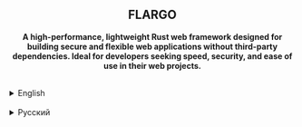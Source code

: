 <div align="center">

## FLARGO
**A high-performance, lightweight Rust web framework designed for building secure and flexible web applications without third-party dependencies. Ideal for developers seeking speed, security, and ease of use in their web projects.**

</div>
<br>
<details>
   <summary>English</summary>

   **flargo** is a powerful library for building web applications in Rust, developed from scratch and not relying on third-party dependencies, except for asynchronous execution, which uses Tokio. This library is designed for rustup users and offers tools for developing high-performance web services with maximum flexibility.

   ## Key Features

   - **Website and Web API Creation:** flargo makes it easy to develop both simple websites and complex API servers, supporting a wide range of web applications.
   - **Asynchronous Processing:** Using Tokio ensures asynchronicity and high performance when handling requests and data, making flargo an excellent choice for scalable solutions.
   - **Performance Optimization:** flargo is designed for maximum speed and efficiency, allowing for the handling of large volumes of data and numerous requests.
   - **Security:** Built-in mechanisms protect against vulnerabilities and threats, helping to ensure the security of your application while minimizing risks from external sources.
   - **Flexibility:** flargo offers flexible settings and advanced configuration options, allowing you to adapt the library to the specific requirements of your project.
   - **Integration and Compatibility:** Despite the lack of third-party dependencies, flargo ensures integration with other components of the Rust ecosystem and can be easily used in various environments.

   ## Advantages

   - **Full Control:** flargo provides complete control over the development process, allowing you to build web applications from scratch without the need for third-party libraries.
   - **High Performance:** Asynchronous processing and optimized algorithms ensure fast request and data handling.
   - **Modularity:** The library is designed with extensibility in mind, making it easy to add new features and modules as needed.

   With **flargo**, you can create high-speed, reliable, and secure web applications that meet modern industry requirements and standards.

   ## Installation

   To install flargo, use Cargo, the Rust package manager:

   ```bash
   cargo add flargo
   ```

   ## Documentation

   Detailed documentation is available [here](link_to_documentation).

   ## Usage Examples

   Here are some usage examples of flargo:

   ```rust
   // Example code... "Soon"
   ```

   ## Community

   Join our community on GitHub and stay updated!

</details>
<br>
<details>
   <summary>Русский</summary>

   **flargo** — это мощная библиотека для создания веб-приложений на Rust, разработанная с нуля и не полагающаяся на сторонние зависимости, за исключением асинхронного выполнения, для которого используется Tokio. Эта библиотека предназначена для пользователей rustup и предлагает инструменты для разработки высокопроизводительных веб-сервисов с максимальной гибкостью.

   ## Основные возможности

   - **Создание веб-сайтов и веб-API:** flargo позволяет легко разрабатывать как простые веб-сайты, так и сложные API-серверы, поддерживая широкий спектр веб-приложений.
   - **Асинхронная обработка:** Использование Tokio обеспечивает асинхронность и высокую производительность при обработке запросов и данных, что делает flargo отличным выбором для масштабируемых решений.
   - **Оптимизация производительности:** flargo разработан для достижения максимальной скорости работы и эффективности, что позволяет обрабатывать большие объемы данных и большое количество запросов.
   - **Безопасность:** Встроенные механизмы защиты от уязвимостей и угроз помогают обеспечить безопасность вашего приложения, минимизируя риски повреждений из внешних источников.
   - **Гибкость:** flargo предлагает гибкие настройки и расширенные возможности для конфигурации и кастомизации, что позволяет адаптировать библиотеку под специфические требования вашего проекта.
   - **Интеграция и совместимость:** Несмотря на отсутствие сторонних зависимостей, flargo обеспечивает интеграцию с другими компонентами Rust экосистемы и может легко использоваться в различных средах.

   ## Преимущества

   - **Полный контроль:** flargo предоставляет полный контроль над процессом разработки, позволяя создавать веб-приложения с нуля без необходимости в сторонних библиотеках.
   - **Высокая производительность:** Асинхронная обработка и оптимизированные алгоритмы обеспечивают быструю обработку запросов и данных.
   - **Модульность:** Библиотека спроектирована с учетом расширяемости, что позволяет легко добавлять новые функции и модули по мере необходимости.

   С **flargo** вы можете создать высокоскоростные, надежные и безопасные веб-приложения, которые соответствуют современным требованиям и стандартам индустрии.

   ## Установка

   Для установки flargo используйте Cargo, пакетный менеджер Rust:

   ```bash
   cargo add flargo
   ```

   ## Документация

   Подробная документация доступна [здесь](ссылка_на_документацию).

   ## Примеры использования

   Ниже приведены несколько примеров использования flargo:

   ```rust
   // Пример кода... "Скоро"
   ```

   ## Сообщество

   Присоединяйтесь к нашему сообществу на GitHub и следите за обновлениями!

</details>
